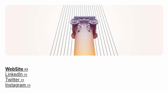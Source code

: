 ![Cover](https://raw.githubusercontent.com/alexvyber/alexvyber/main/SAM_808412.jpg) 
<br />
<br />
<!-- Heelo! I'm Alexey Sokolov and here is my ten commandments:
1. I am the Language your Go. You shall not have strange languages before me.
2. You shall always take the name of the Lord not your JavaScript in vain.
3. Remember to commit everyday.
4. Honor your classes and your inheritance.
5. You shall not flood.
6. You shall not commit without propper message.
7. You shall not write a line of Perl, unless you absolutely have to.
8. You shall not bear false comments about your code.
9. You shall not covet your neighbor’s dotfiles.
10. You shall not covet your neighbor’s new MacBook.
<br />
<br /> -->
<!-- 🔭 I’m currently working on ...<br />
🌱 I’m currently learning ...<br />
👯 I’m looking to collaborate on ...<br />
🤔 I’m looking for help with ...<br />
💬 Ask me about ...<br />
📫 How to reach me: ...<br />
😄 Pronouns: ...<br />
⚡ Fun fact: ...<br />
<br />
<br /> -->
**[WebSite ››](https://alexvyber.dev/)** <br />
[LinkedIn ››](https://www.linkedin.com/in/alexvyber/) <br />
[Twitter ››](https://twitter.com/alexvyber/) <br />
[Instagram ››](https://instagram.com/alexvyber/) <br />
<!-- <br />
<br />
It is a long established fact that a reader will be distracted by the readable content of a page when looking at its layout. The point of using Lorem Ipsum is that it has a more-or-less normal distribution of letters, as opposed to using 'Content here, content here', making it look like readable English. 

It is a long established fact that a reader will be distracted by the readable content of a page when looking at its layout. The point of using Lorem Ipsum is that it has a more-or-less normal distribution of letters, as opposed to using 'Content here, content here', making it look like readable English. -->

<!-- Plow - like stow, but plow. Creates semlinks:) -->


